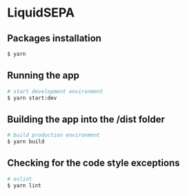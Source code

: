 # LiquidSEPA

## Packages installation

```bash
$ yarn
```

## Running the app

```bash
# start development environment
$ yarn start:dev
```

## Building the app into the /dist folder

```bash
# build production environment
$ yarn build
```

## Checking for the code style exceptions

```bash
# eslint
$ yarn lint
```
